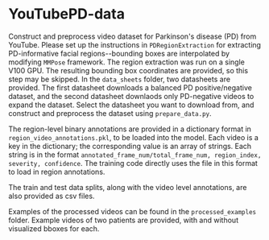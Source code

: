 # YouTubePD-data
Construct and preprocess video dataset for Parkinson's disease (PD) from YouTube. Please set up the instructions in `PDRegionExtraction` for extracting PD-informative facial regions--bounding boxes are interpolated by modifying `MMPose` framework. The region extraction was run on a single V100 GPU. The resulting bounding box coordinates are provided, so this step may be skipped. In the `data_sheets` folder, two datasheets are provided. The first datasheet downloads a balanced PD positive/negative dataset, and the second datasheet downlaods only PD-negative videos to expand the dataset. Select the datasheet you want to download from, and construct and preprocess the dataset using `prepare_data.py`.

The region-level binary annotations are provided in a dictionary format in `region_video_annotations.pkl`, to be loaded into the model. Each video is a key in the dictionary; the corresponding value is an array of strings. Each string is in the format `annotated_frame_num/total_frame_num, region_index, severity, confidence`. The training code directly uses the file in this format to load in region annotations.

The train and test data splits, along with the video level annotations, are also provided as csv files.

Examples of the processed videos can be found in the `processed_examples` folder. Example videos of two patients are provided, with and without visualized bboxes for each.

